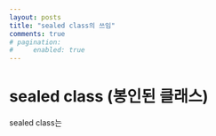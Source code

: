 ```yaml
---
layout: posts
title: "sealed class의 쓰임"
comments: true
# pagination:
#     enabled: true
---
```



# sealed class (봉인된 클래스)

sealed class는 

